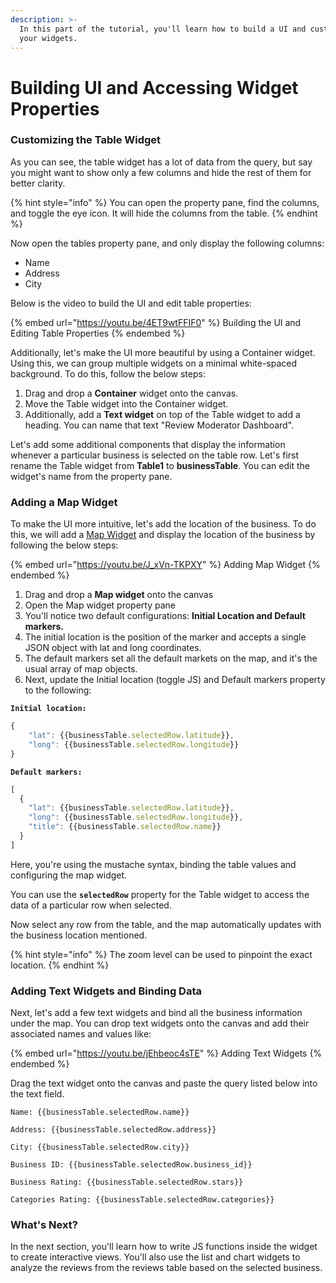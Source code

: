 ```yaml
---
description: >-
  In this part of the tutorial, you'll learn how to build a UI and customize
  your widgets.
---
```


# Building UI and Accessing Widget Properties

### Customizing the Table Widget

As you can see, the table widget has a lot of data from the query, but say you might want to show only a few columns and hide the rest of them for better clarity.

{% hint style="info" %}
You can open the property pane, find the columns, and toggle the eye icon. It will hide the columns from the table.
{% endhint %}

Now open the tables property pane, and only display the following columns:

* Name
* Address
* City

Below is the video to build the UI and edit table properties:

{% embed url="https://youtu.be/4ET9wtFFIF0" %}
Building the UI and Editing Table Properties
{% endembed %}

Additionally, let's make the UI more beautiful by using a Container widget. Using this, we can group multiple widgets on a minimal white-spaced background. To do this, follow the below steps:

1. Drag and drop a **Container** widget onto the canvas.
2. Move the Table widget into the Container widget.
3. Additionally, add a **Text widget** on top of the Table widget to add a heading. You can name that text "Review Moderator Dashboard".

Let's add some additional components that display the information whenever a particular business is selected on the table row. Let's first rename the Table widget from **Table1** to **businessTable**. You can edit the widget's name from the property pane.

### Adding a Map Widget

To make the UI more intuitive, let's add the location of the business. To do this, we will add a [Map Widget](../../../reference/widgets/maps.md) and display the location of the business by following the below steps:

{% embed url="https://youtu.be/J_xVn-TKPXY" %}
Adding Map Widget
{% endembed %}

1. Drag and drop a **Map widget** onto the canvas
2. Open the Map widget property pane
3. You'll notice two default configurations: **Initial Location and Default markers.**
4. The initial location is the position of the marker and accepts a single JSON object with lat and long coordinates.
5. The default markers set all the default markets on the map, and it's the usual array of map objects.
6. Next, update the Initial location (toggle JS) and Default markers property to the following:

**`Initial location:`**

```javascript
{
    "lat": {{businessTable.selectedRow.latitude}},
    "long": {{businessTable.selectedRow.longitude}}
}
```

**`Default markers:`**

```javascript
[
  {
    "lat": {{businessTable.selectedRow.latitude}},
    "long": {{businessTable.selectedRow.longitude}},
    "title": {{businessTable.selectedRow.name}}
  }
]
```

Here, you're using the mustache syntax, binding the table values and configuring the map widget.

You can use the **`selectedRow`** property for the Table widget to access the data of a particular row when selected.

Now select any row from the table, and the map automatically updates with the business location mentioned.

{% hint style="info" %}
The zoom level can be used to pinpoint the exact location.
{% endhint %}

### Adding Text Widgets and Binding Data

Next, let's add a few text widgets and bind all the business information under the map. You can drop text widgets onto the canvas and add their associated names and values like:

{% embed url="https://youtu.be/jEhbeoc4sTE" %}
Adding Text Widgets
{% endembed %}

Drag the text widget onto the canvas and paste the query listed below into the text field.

```
Name: {{businessTable.selectedRow.name}}

Address: {{businessTable.selectedRow.address}}

City: {{businessTable.selectedRow.city}}

Business ID: {{businessTable.selectedRow.business_id}}

Business Rating: {{businessTable.selectedRow.stars}}

Categories Rating: {{businessTable.selectedRow.categories}}
```

### What's Next?

In the next section, you'll learn how to write JS functions inside the widget to create interactive views. You'll also use the list and chart widgets to analyze the reviews from the reviews table based on the selected business.
